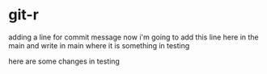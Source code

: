 # git-r
adding a line for commit message
now i'm going to add this line here in the main
and write in main where it is something in testing

here are some changes in testing
